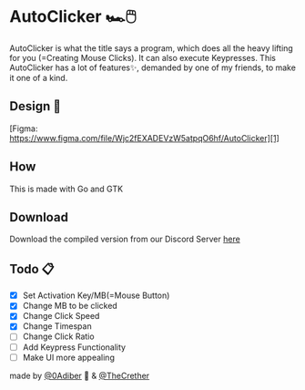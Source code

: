 # AutoClicker 🏎️🖱️

AutoClicker is what the title says a program, which does all the heavy lifting for you (=Creating Mouse Clicks). It can also execute Keypresses.
This AutoClicker has a lot of features✨, demanded by one of my friends, to make it one of a kind.

## Design 🎨

[Figma: https://www.figma.com/file/Wjc2fEXADEVzW5atpqO6hf/AutoClicker][1]

## How

This is made with Go and GTK

## Download

Download the compiled version from our Discord Server [here](https://discord.gg/7uFGcAE "Murli GmbH")

## Todo 📋

- [x] Set Activation Key/MB(=Mouse Button)
- [x] Change MB to be clicked
- [x] Change Click Speed
- [x] Change Timespan
- [ ] Change Click Ratio
- [ ] Add Keypress Functionality
- [ ] Make UI more appealing

made by [@0Adiber][2] 🐊 & [@TheCrether][3]

[1]: https://www.figma.com/file/Wjc2fEXADEVzW5atpqO6hf/AutoClicker
[2]: https://github.com/0Adiber
[3]: https://github.com/TheCrether
